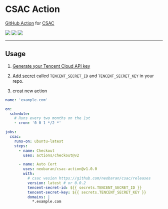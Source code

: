 # CSAC Action

[GitHub Action](https://github.com/features/actions) for [CSAC](https://github.com/neobaran/csac)

[![](https://img.shields.io/github/release/neobaran/csac-action.svg?logo=github&style=flat-square)](https://github.com/neobaran/csac-action/releases/latest)
[![](https://img.shields.io/badge/marketplace-csac--action-blue?logo=github&style=flat-square)](https://github.com/marketplace/actions/csac-action)
[![](https://img.shields.io/github/license/neobaran/csac-action?style=flat-square)](https://github.com/neobaran/csac-action/blob/master/LICENSE)

---
## Usage

1. [Generate your Tencent Cloud API key](https://cloud.tencent.com/document/api/213/30654#.E7.94.B3.E8.AF.B7.E5.AE.89.E5.85.A8.E5.87.AD.E8.AF.81)

2. [Add secret](https://docs.github.com/en/actions/configuring-and-managing-workflows/creating-and-storing-encrypted-secrets#creating-encrypted-secrets-for-a-repository) called `TENCENT_SECRET_ID` and `TENCENT_SECRET_KEY` in your repo.

3. creat new action

```yaml
name: 'example.com'

on:
  schedule:
    # Runs every two months on the 1st
    - cron: '0 0 1 */2 *'

jobs:
  csac:
    runs-on: ubuntu-latest
    steps:
      - name: Checkout
        uses: actions/checkout@v2

      - name: Auto Cert
        uses: neobaran/csac-action@v1.0.0
        with:
          # csac vesion https://github.com/neobaran/csac/releases
          version: latest # or 0.0.2
          tencent-secret-id: ${{ secrets.TENCENT_SECRET_ID }}
          tencent-secret-key: ${{ secrets.TENCENT_SECRET_KEY }}
          domains: |
            *.example.com
```